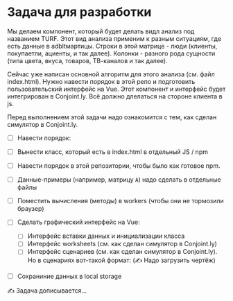 
# Задача для разработки

Мы делаем компонент, который будет делать видл анализ под названием TURF. Этот вид анализа применим к разным ситуациям, где есть данные в adbltмартицы. Строки в этой матрице - люди (клиенты, покупаетли, ациенты, и так далее). Колонки - разного рода сущности (типа цвета, вкуса, товаров, ТВ-каналов и так далее).

Сейчас уже написан основной алгоритм для этого анализа (см. файл index.html). Нужно навести порядок в этой репо и подготовить пользовательский интерфейс на Vue. Этот компонент и интерфейс будет интегрирован в Conjoint.ly. Всё должно длелаться на стороне клиента в js. 

Перед выполнением этой задачи надо ознакомится с тем, как сделан симулятор в Conjoint.ly.

- [ ]  Навести порядок:

  - [ ] Вынести класс, который есть в index.html в отдельный JS / npm
  - [ ] Навести порядок в этой репозитории, чтобы было как готовое npm.
  - [ ] Данные-примеры (например, матрицу `A`) надо сделать в отдельные файлы 
  
- [ ] Поместить вычисления (методы) в workers (чтобы они не тормозили браузер)
- [ ] Сделать графический интерфейс на Vue:

  - [ ] Интерфейс вставки данных и инициализации класса
  - [ ] Интерфейс worksheets (см. как сделан симулятор в Conjoint.ly)
  - [ ] Интерфейс сценариев (см. как сделан симулятор в Conjoint.ly). Но в сценариях вот-такой формат: (✍ Надо загрузить чертёж)
  
- [ ]  Сохраниние данных в local storage


✍ Задача дописывается...
